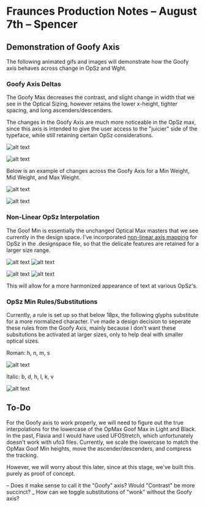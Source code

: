 # Fraunces Production Notes – August 7th – Spencer

## Demonstration of Goofy Axis

The following animated gifs and images will demonstrate how the Goofy axis behaves across change in OpSz and Wght. 

### Goofy Axis Deltas

The Goofy Max decreases the contrast, and slight change in width that we see in the Optical Sizing, however retains the lower x-height, tighter spacing, and long ascenders/descenders.

The changes in the Goofy Axis are much more noticeable in the OpSz max, since this axis is intended to give the user access to the "juicier" side of the typeface, while still retaining certain OpSz considerations.

![alt text](https://github.com/sponcey/Fraunces/blob/master/documentation/proofs/080819/goofyDeltas.png "Goofy Deltas")

![alt text](https://github.com/sponcey/Fraunces/blob/master/documentation/proofs/080819/goofyDeltas_Italic.png "Italic Goofy Deltas")

Below is an example of changes across the Goofy Axis for a Min Weight, Mid Weight, and Max Weight.

![alt text](https://github.com/sponcey/Fraunces/blob/master/documentation/proofs/080819/goofyChange.gif "Changes across Goofy Axis")

![alt text](https://github.com/sponcey/Fraunces/blob/master/documentation/proofs/080819/goofyChange_Italic.gif "Changes across Italic Goofy Axis")

### Non-Linear OpSz Interpolation

The Goof Min is essentially the unchanged Optical Max masters that we see currently in the design space. I've incorporated [non-linear axis mapping](https://docs.microsoft.com/en-us/typography/opentype/spec/avar) for OpSz in the .designspace file, so that the delicate features are retained for a larger size range.

![alt text](https://github.com/sponcey/Fraunces/blob/master/documentation/proofs/080819/nonlinear.gif "Non Linear") ![alt text](https://github.com/sponcey/Fraunces/blob/master/documentation/proofs/080819/linear.gif "Linear")

![alt text](https://github.com/sponcey/Fraunces/blob/master/documentation/proofs/080819/nonlinear_italic.gif "Non Linear Italic") ![alt text](https://github.com/sponcey/Fraunces/blob/master/documentation/proofs/080819/linear_italic.gif "Linear Italic")

This will allow for a more harmonized appearance of text at various OpSz's.

### OpSz Min Rules/Substitutions

Currently, a rule is set up so that below 18px, the following glyphs substitute for a more normalized character. I've made a design decision to seperate these rules from the Goofy Axis, mainly because I don't want these subsitutions be activated at larger sizes, only to help deal with smaller optical sizes.

Roman: h, n, m, s

![alt text](https://github.com/sponcey/Fraunces/blob/master/documentation/proofs/080819/rules_comparisons.png "Roman Subs")

Italic: b, d, h, l, k, v

![alt text](https://github.com/sponcey/Fraunces/blob/master/documentation/proofs/080819/rules_comparisons_italic.png "Italic Subs")

## To-Do

For the Goofy axis to work properly, we will need to figure out the true interpolations for the lowercase of the OpMax Goof Max in Light and Black. In the past, Flavia and I would have used UFOStretch, which unfortunately doesn't work with ufo3 files. Currently, we scale the lowercase to match the OpMax Goof Min heights, move the ascender/descenders, and compress the tracking.

However, we will worry about this later, since at this stage, we've built this purely as proof of concept.

– Does it make sense to call it the "Goofy" axis? Would "Contrast" be more succinct?
_ How can we toggle substitutions of "wonk" without the Goofy axis?
